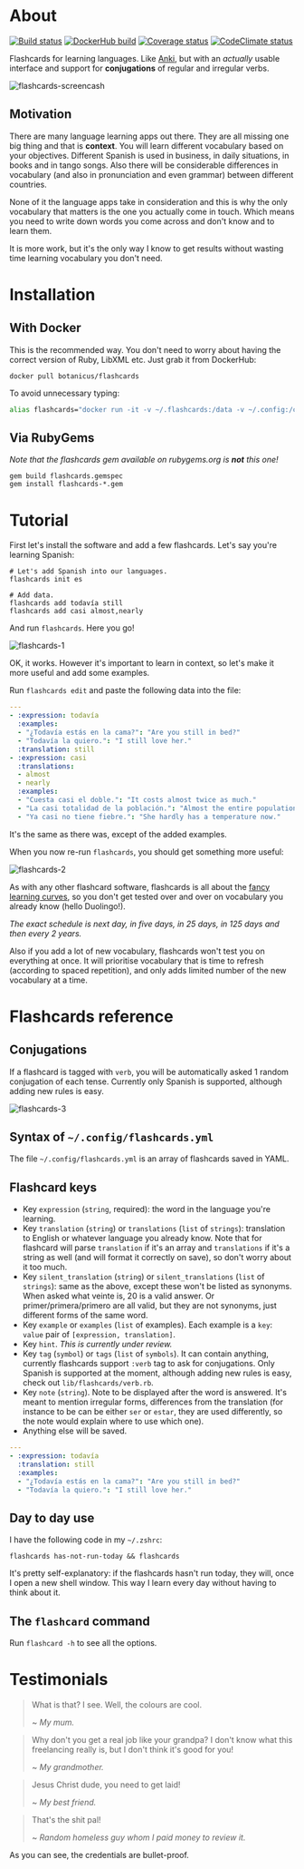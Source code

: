 # About

<!--[![Gem version][GV img]][Gem version]-->
[![Build status][BS img]][Build status]
[![DockerHub build][DH img]][DockerHub build status]
[![Coverage status][CS img]][Coverage status]
[![CodeClimate status][CC img]][CodeClimate status]

Flashcards for learning languages. Like [Anki](https://apps.ankiweb.net), but
with an *actually* usable interface and support for **conjugations** of regular
and irregular verbs.

![flashcards-screencash](https://raw.githubusercontent.com/botanicus/flashcards/master/doc/flashcards.gif)

## Motivation

There are many language learning apps out there. They are all missing one big thing and that is **context**. You will learn different vocabulary based on your objectives. Different Spanish is used in business, in daily situations, in books and in tango songs. Also there will be considerable differences in vocabulary (and also in pronunciation and even grammar) between different countries.

None of it the language apps take in consideration and this is why the only vocabulary that matters is the one you actually come in touch. Which means you need to write down words you come across and don't know and to learn them.

It is more work, but it's the only way I know to get results without wasting time learning vocabulary you don't need.

# Installation

## With Docker

This is the recommended way. You don't need to worry about having the correct version of Ruby, LibXML etc. Just grab it from DockerHub:

```
docker pull botanicus/flashcards
```

To avoid unnecessary typing:

```sh
alias flashcards="docker run -it -v ~/.flashcards:/data -v ~/.config:/config botanicus/flashcards"
```

## Via RubyGems

_Note that the flashcards gem available on rubygems.org is **not** this one!_

```
gem build flashcards.gemspec
gem install flashcards-*.gem
```

# Tutorial

First let's install the software and add a few flashcards. Let's say you're learning Spanish:

```shell
# Let's add Spanish into our languages.
flashcards init es

# Add data.
flashcards add todavía still
flashcards add casi almost,nearly
```

And run `flashcards`. Here you go!

![flashcards-1](https://raw.githubusercontent.com/botanicus/flashcards/master/doc/flashcards-1.png)

OK, it works. However it's important to learn in context, so let's make it more
useful and add some examples.

Run `flashcards edit` and paste the following data into the file:

```yaml
---
- :expression: todavía
  :examples:
  - "¿Todavía estás en la cama?": "Are you still in bed?"
  - "Todavía la quiero.": "I still love her."
  :translation: still
- :expression: casi
  :translations:
  - almost
  - nearly
  :examples:
  - "Cuesta casi el doble.": "It costs almost twice as much."
  - "La casi totalidad de la población.": "Almost the entire population."
  - "Ya casi no tiene fiebre.": "She hardly has a temperature now."
```

It's the same as there was, except of the added examples.

When you now re-run `flashcards`, you should get something more useful:

![flashcards-2](https://raw.githubusercontent.com/botanicus/flashcards/master/doc/flashcards-2.png)

As with any other flashcard software, flashcards is all about the [fancy learning curves](https://en.wikipedia.org/wiki/Spaced_repetition),
so you don't get tested over and over on vocabulary you already know (hello Duolingo!).

_The exact schedule is next day, in five days, in 25 days, in 125 days and then every 2 years._

Also if you add a lot of new vocabulary, flashcards won't test you on everything at once.
It will prioritise vocabulary that is time to refresh (according to spaced repetition),
and only adds limited number of the new vocabulary at a time.

# Flashcards reference

## Conjugations

If a flashcard is tagged with `verb`, you will be automatically asked 1 random
conjugation of each tense. Currently only Spanish is supported, although adding
new rules is easy.

![flashcards-3](https://raw.githubusercontent.com/botanicus/flashcards/master/doc/flashcards-3.png)

## Syntax of `~/.config/flashcards.yml`

The file `~/.config/flashcards.yml` is an array of flashcards saved in YAML.

## Flashcard keys

- Key `expression` (`string`, required): the word in the language you're learning.
- Key `translation` (`string`) or `translations` (`list` of `strings`): translation to English or whatever language you already know. Note that for flashcard will parse `translation` if it's an array and `translations` if it's a string as well (and will format it correctly on save), so don't worry about it too much.
- Key `silent_translation` (`string`) or `silent_translations` (`list` of `strings`): same as the above, except these won't be listed as synonyms. When asked what veinte is, 20 is a valid answer. Or primer/primera/primero are all valid, but they are not synonyms, just different forms of the same word.
- Key `example` or `examples` (`list` of examples). Each example is a `key`: `value` pair of `[expression, translation]`.
- Key `hint`. _This is currently under review._
- Key `tag` (`symbol`) or `tags` (`list` of `symbols`). It can contain anything, currently flashcards support `:verb` tag to ask for conjugations. Only Spanish is supported at the moment, although adding new rules is easy, check out `lib/flashcards/verb.rb`.
- Key `note` (`string`). Note to be displayed after the word is answered. It's meant to mention irregular forms, differences from the translation (for instance to be can be either `ser` or `estar`, they are used differently, so the note would explain where to use which one).
- Anything else will be saved.

```yaml
---
- :expression: todavía
  :translation: still
  :examples:
  - "¿Todavía estás en la cama?": "Are you still in bed?"
  - "Todavía la quiero.": "I still love her."
```

## Day to day use

I have the following code in my `~/.zshrc`:

```
flashcards has-not-run-today && flashcards
```

It's pretty self-explanatory: if the flashcards hasn't run today, they will, once I open a new shell window. This way I learn every day without having to think about it.

## The `flashcard` command

Run `flashcard -h` to see all the options.

# Testimonials

> What is that? I see. Well, the colours are cool.
>
> ~ <cite>My mum.</cite>

> Why don't you get a real job like your grandpa? I don't know what this freelancing really is, but I don't think it's good for you!
>
> ~ <cite>My grandmother.</cite>

> Jesus Christ dude, you need to get laid!
>
> ~ <cite>My best friend.</cite>

> That's the shit pal!
>
> ~ <cite>Random homeless guy whom I paid money to review it.</cite>

As you can see, the credentials are bullet-proof.

[Gem version]: https://rubygems.org/gems/flashcards
[Build status]: https://travis-ci.org/botanicus/flashcards
[DockerHub build status]: https://hub.docker.com/r/botanicus/flashcards
[Coverage status]: https://coveralls.io/github/botanicus/flashcards
[CodeClimate status]: https://codeclimate.com/github/botanicus/flashcards/maintainability

[GV img]: https://badge.fury.io/rb/flashcards.svg
[BS img]: https://travis-ci.org/botanicus/flashcards.svg?branch=master
[DH img]: https://img.shields.io/docker/automated/jrottenberg/ffmpeg.svg
[CS img]: https://img.shields.io/coveralls/botanicus/flashcards.svg
[CC img]: https://api.codeclimate.com/v1/badges/a99a88d28ad37a79dbf6/maintainability
[YD img]: http://img.shields.io/badge/yard-docs-blue.svg
